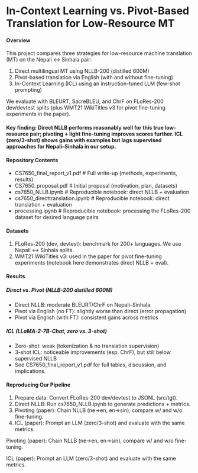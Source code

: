 # In-Context Learning vs. Pivot-Based Translation for Low-Resource MT

#### Overview
This project compares three strategies for low-resource machine translation (MT) on the Nepali ↔ Sinhala pair:
1. Direct multilingual MT using NLLB-200 (distilled 600M)
2. Pivot-based translation via English (with and without fine-tuning)
3. In-Context Learning (ICL) using an instruction-tuned LLM (few-shot prompting)

We evaluate with BLEURT, SacreBLEU, and ChrF on FLoRes-200 dev/devtest splits (plus WMT21 WikiTitles v3 for pivot fine-tuning experiments in the paper).
#### Key finding: Direct NLLB performs reasonably well for this true low-resource pair; pivoting + light fine-tuning improves scores further. ICL (zero/3-shot) shows gains with examples but lags supervised approaches for Nepali–Sinhala in our setup.

#### Repository Contents
- CS7650_final_report_v1.pdf        # Full write-up (methods, experiments, results)
- CS7650_proposal.pdf               # Initial proposal (motivation, plan, datasets)
- cs7650_NLLB.ipynb                 # Reproducible notebook: direct NLLB + evaluation
- cs7650_directtranslation.ipynb    # Reproducible notebook: direct translation + evaluation 
- processing.ipynb                  # Reproducible notebook: processing the FLoRes-200 dataset for desired language pairs

#### Datasets
1. FLoRes-200 (dev, devtest): benchmark for 200+ languages. We use Nepali ↔ Sinhala splits.
2. WMT21 WikiTitles v3: used in the paper for pivot fine-tuning experiments (notebook here demonstrates direct NLLB + eval).

#### Results
##### Direct vs. Pivot (NLLB-200 distilled 600M)
- Direct NLLB: moderate BLEURT/ChrF on Nepali–Sinhala
- Pivot via English (no FT): slightly worse than direct (error propagation)
- Pivot via English (with FT): consistent gains across metrics
##### ICL (LLaMA-2-7B-Chat, zero vs. 3-shot)
- Zero-shot: weak (tokenization & no translation supervision)
- 3-shot ICL: noticeable improvements (esp. ChrF), but still below supervised NLLB
- See CS7650_final_report_v1.pdf for full tables, discussion, and implications.

#### Reproducing Our Pipeline
1. Prepare data: Convert FLoRes-200 dev/devtest to JSONL (src/tgt).
2. Direct NLLB: Run cs7650_NLLB.ipynb to generate predictions + metrics.
3. Pivoting (paper): Chain NLLB (ne→en, en→sin), compare w/ and w/o fine-tuning.
4. ICL (paper): Prompt an LLM (zero/3-shot) and evaluate with the same metrics.

Pivoting (paper): Chain NLLB (ne→en, en→sin), compare w/ and w/o fine-tuning.

ICL (paper): Prompt an LLM (zero/3-shot) and evaluate with the same metrics.
